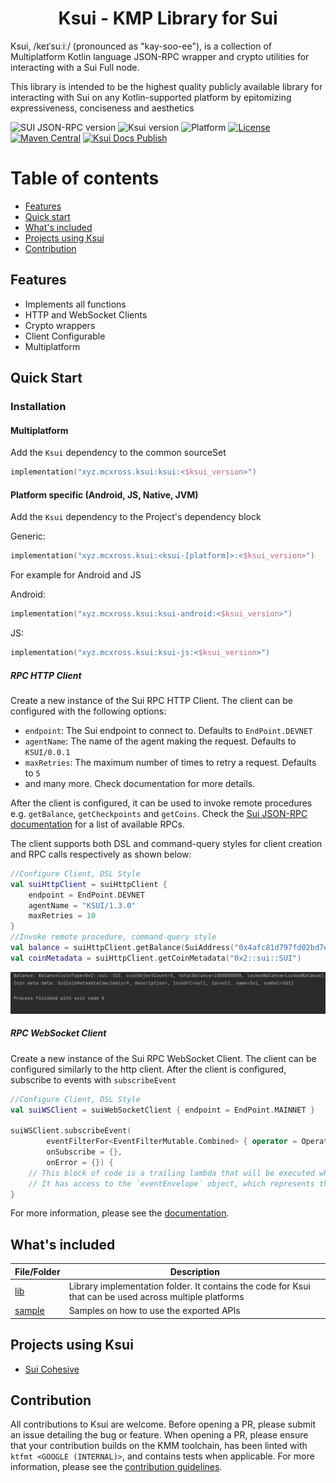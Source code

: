 <h1 align="center">Ksui - KMP Library for Sui</h1>

Ksui, /keɪˈsuːiː/ (pronounced as "kay-soo-ee"), is a collection of Multiplatform Kotlin language JSON-RPC wrapper and crypto utilities for interacting with a Sui Full node.

This library is intended to be the highest quality publicly available library for interacting with Sui on any Kotlin-supported platform by epitomizing expressiveness, conciseness and aesthetics

![SUI JSON-RPC version](https://img.shields.io/badge/Sui%20JSON--RPC-1.6.0-blue.svg)
![Ksui version](https://img.shields.io/badge/Ksui-1.3.0-blue.svg)
![Platform](https://img.shields.io/badge/platform-Android%20|%20JVM%20|%20JS%20|%20Native-blue.svg)
[![License](https://img.shields.io/badge/license-Apache%202.0-blue.svg)](LICENSE)
[![Maven Central](https://img.shields.io/maven-central/v/xyz.mcxross.ksui/ksui)](https://search.maven.org/artifact/xyz.mcxross.ksui/ksui)
[![Ksui Docs Publish](https://github.com/mcxross/ksui/actions/workflows/docs-publish.yml/badge.svg)](https://github.com/mcxross/ksui/actions/workflows/docs-publish.yml)


# Table of contents
- [Features](#features)
- [Quick start](#quick-start)
- [What's included](#whats-included)
- [Projects using Ksui](#Projects-using-Ksui)
- [Contribution](#contribution)

## Features
- Implements all functions
- HTTP and WebSocket Clients
- Crypto wrappers
- Client Configurable
- Multiplatform

## Quick Start

### Installation

#### Multiplatform
Add the `Ksui` dependency to the common sourceSet

```kotlin
implementation("xyz.mcxross.ksui:ksui:<$ksui_version>")
```
#### Platform specific (Android, JS, Native, JVM)
Add the `Ksui` dependency to the Project's dependency block

Generic:

```kotlin
implementation("xyz.mcxross.ksui:<ksui-[platform]>:<$ksui_version>")
```
For example for Android and JS

Android:

```kotlin
implementation("xyz.mcxross.ksui:ksui-android:<$ksui_version>")
```

JS:

```kotlin
implementation("xyz.mcxross.ksui:ksui-js:<$ksui_version>")
```

##### RPC HTTP Client
Create a new instance of the Sui RPC HTTP Client. The client can be configured with the following options:
- `endpoint`: The Sui endpoint to connect to. Defaults to `EndPoint.DEVNET`
- `agentName`: The name of the agent making the request. Defaults to `KSUI/0.0.1`
- `maxRetries`: The maximum number of times to retry a request. Defaults to `5`
- and many more. Check documentation for more details.

After the client is configured, it can be used to invoke remote procedures e.g. `getBalance`, `getCheckpoints` and `getCoins`. Check the [Sui JSON-RPC documentation](https://docs.sui.io/sui-jsonrpc) for a list of available RPCs.

The client supports both DSL and command-query styles for client creation and RPC calls respectively as shown below:
```kotlin
//Configure Client, DSL Style
val suiHttpClient = suiHttpClient {
    endpoint = EndPoint.DEVNET
    agentName = "KSUI/1.3.0"
    maxRetries = 10
}
//Invoke remote procedure, command-query style
val balance = suiHttpClient.getBalance(SuiAddress("0x4afc81d797fd02bd7e923389677352eb592d55a00b65067fa582c05f62b4788b"))
val coinMetadata = suiHttpClient.getCoinMetadata("0x2::sui::SUI")
```

<img src="asset/print.png" alt="Ksui output" />

##### RPC WebSocket Client
Create a new instance of the Sui RPC WebSocket Client. The client can be configured similarly to the http client.
After the client is configured, subscribe to events with `subscribeEvent`

```kotlin
//Configure Client, DSL Style
val suiWSClient = suiWebSocketClient { endpoint = EndPoint.MAINNET }

suiWSClient.subscribeEvent(
        eventFilterFor<EventFilterMutable.Combined> { operator = Operator.ALL },
        onSubscribe = {},
        onError = {}) {
    // This block of code is a trailing lambda that will be executed whenever an event occurs.
    // It has access to the `eventEnvelope` object, which represents the details of the event.
}
```

For more information, please see the [documentation](https://mcxross.github.io/ksui/).

## What's included
| File/Folder      | Description                                                                                             |
|------------------|---------------------------------------------------------------------------------------------------------|
| [lib](lib)       | Library implementation folder. It contains the code for Ksui that can be used across multiple platforms |
| [sample](sample) | Samples on how to use the exported APIs                                                                 |

## Projects using Ksui

- [Sui Cohesive](https://github.com/mcxross/sui-cohesive)

## Contribution

All contributions to Ksui are welcome. Before opening a PR, please submit an issue detailing the bug or feature. When opening a PR, please ensure that your contribution builds on the KMM toolchain, has been linted with `ktfmt <GOOGLE (INTERNAL)>`, and contains tests when applicable. For more information, please see the [contribution guidelines](CONTRIBUTING.md).
